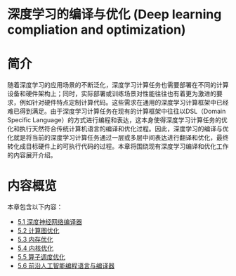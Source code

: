 <!--Copyright © Microsoft Corporation. All rights reserved.
  适用于[License](https://github.com/microsoft/AI-System/blob/main/LICENSE)版权许可-->


# 深度学习的编译与优化 (Deep learning compliation and optimization)

# 简介 

随着深度学习的应用场景的不断泛化，深度学习计算任务也需要部署在不同的计算设备和硬件架构上；同时，实际部署或训练场景对性能往往也有着更为激进的要求，例如针对硬件特点定制计算代码。这些需求在通用的深度学习计算框架中已经难已得到满足。由于深度学习计算任务在现有的计算框架中往往以DSL（Domain Specific Language）的方式进行编程和表达，这本身使得深度学习计算任务的优化和执行天然符合传统计算机语言的编译和优化过程。因此，深度学习的编译与优化就是将当前的深度学习计算任务通过一层或多层中间表达进行翻译和优化，最终转化成目标硬件上的可执行代码的过程。本章将围绕现有深度学习编译和优化工作的内容展开介绍。

# 内容概览

本章包含以下内容：

- [5.1 深度神经网络编译器](5.1-深度神经网络编译器.md)
- [5.2 计算图优化](5.2-计算图优化.md)
- [5.3 内存优化](5.3-内存优化.md)
- [5.4 内核优化](5.4-内核优化.md)
- [5.5 算子调度优化](5.5-算子调度优化.md)
- [5.6 前沿人工智能编程语言与编译器](5.6-前沿人工智能编程语言与编译器.md)